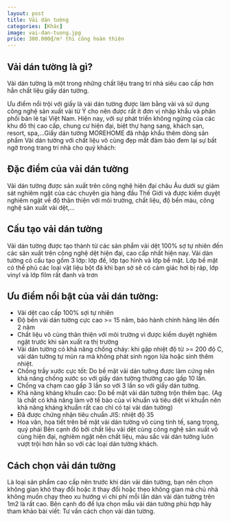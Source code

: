 ```yaml
---
layout: post
title: Vải dán tường
categories: [Khác]
image: vai-dan-tuong.jpg
price: 300.000₫/m² thi công hoàn thiện
---
```


## Vải dán tường là gì?
Vải dán tường là một trong những chất liệu trang trí nhà siêu cao cấp hơn hẳn chất liệu giấy dán tường.

Ưu điểm nổi trội với giấy là vải dán tường được làm bằng vải và sử dụng công nghệ sản xuất vải từ Ý cho nên được rất ít đơn vị nhập khẩu và phân phối bán lẻ tại Việt Nam. Hiện nay, với sự phát triển không ngừng của các khu đô thị cao cấp, chung cư hiện đại, biệt thự hạng sang, khách sạn, resort, spa,…Giấy dán tường MOREHOME đã nhập khẩu thêm dòng sản phẩm Vải dán tường với chất liệu vô cùng đẹp mắt đảm bảo đem lại sự bất ngờ trong trang trí nhà cho quý khách:

## Đặc điểm của vải dán tường
Vải dán tường được sản xuất trên công nghệ hiện đại châu Âu dưới sự giám sát nghiêm ngặt của các chuyên gia hàng đầu Thế Giới và được kiểm duyệt nghiêm ngặt về độ thân thiện với môi trường, chất liệu, độ bền màu, công nghệ sản xuất vải dệt,…

## Cấu tạo vải dán tường
Vải dán tường được tạo thành từ các sản phẩm vải dệt 100% sợ tự nhiên đến các sản xuất trên công nghệ dệt hiện đại, cao cấp nhất hiện nay. Vải dán tường có cấu tạo gồm 3 lớp: lớp đế, lớp tạo hình và lớp bề mặt. Lớp bề mặt có thể phủ các loại vật liệu bột đá khi bạn sờ sẽ có cảm giác hơi bị ráp, lớp vinyl và lớp film rất đanh và trơn

## Ưu điểm nổi bật của vải dán tường:
- Vải dệt cao cấp 100% sợi tự nhiên
- Độ bền vải dán tường cực cao >= 15 năm, bảo hành chính hãng lên đến 2 năm
- Chất liệu vô cùng thân thiện với môi trường vì được kiểm duyệt nghiêm ngặt trước khi sản xuất ra thị trường
- Vải dán tường có khả năng chống cháy: khi gặp nhiệt độ từ >= 200 độ C, vải dán tường tự mủn ra mà không phát sinh ngọn lửa hoặc sinh thêm nhiệt.
- Chống trầy xước cực tốt: Do bề mặt vải dán tường được làm cứng nên khả năng chống xước so với giấy dán tường thường cao gấp 10 lần.
- Chống va chạm cao gấp 3 lần so với 3 lần so với giấy dán tường.
- Khả năng kháng khuẩn cao: Do bề mặt vải dán tường trộn thêm bạc. (Ag là chất có khả năng làm vỡ tế bào của vi khuẩn và tiêu diệt vi khuẩn nên khả năng kháng khuẩn rất cao chỉ có tại vải dán tường)
- Đã được chứng nhận tiêu chuẩn JIS: nhiệt độ 35
- Hoa văn, họa tiết trên bề mặt vải dán tường vô cùng tinh tế, sang trọng, quý phái
Bên cạnh đó bởi chất liệu vải dệt cùng công nghệ sản xuất vô cùng hiện đại, nghiêm ngặt nên chất liệu, màu sắc vải dán tường luôn vượt trội hơn hẳn so với các loại dán tường khách.

## Cách chọn vải dán tường
Là loại sản phẩm cao cấp nên trước khi dán vải dán tường, bạn nên chọn không gian khó thay đổi hoặc ít thay đổi hoặc theo không gian mà chủ nhà không muốn chạy theo xu hướng vì chi phí mỗi lần dán vải dán tường trên 1m2 là rất cao. Bên cạnh đó để lựa chọn mẫu vải dán tường phù hợp hãy tham khảo bài viết: Tư vấn cách chọn vải dán tường.